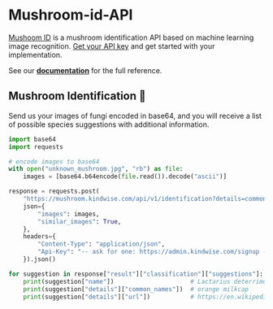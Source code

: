 # Mushroom-id-API

[Mushoom ID](https://www.kindwise.com/mushroom-id) is a mushroom identification API based on machine learning image recognition. [Get your API key](https://admin.kindwise.com/signup) and get started with your implementation.

See our **[documentation](http://mushroom.kindwise.com/docs)** for the full reference.

## Mushroom Identification 🍄
Send us your images of fungi encoded in base64, and you will receive a list of possible species suggestions with additional information.
```python
import base64
import requests

# encode images to base64
with open("unknown_mushroom.jpg", "rb") as file:
    images = [base64.b64encode(file.read()).decode("ascii")]

response = requests.post(
    "https://mushroom.kindwise.com/api/v1/identification?details=common_names,url",
    json={
        "images": images,
        "similar_images": True,
    },
    headers={
        "Content-Type": "application/json",
        "Api-Key": "-- ask for one: https://admin.kindwise.com/signup --",
    }).json()

for suggestion in response["result"]["classification"]["suggestions"]:
    print(suggestion["name"])                     # Lactarius deterrimus
    print(suggestion["details"]["common_names"])  # orange milkcap
    print(suggestion["details"]["url"])           # https://en.wikipedia.org/wiki/Lactarius_deterrimus
